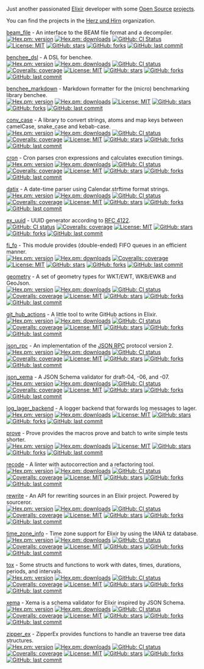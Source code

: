 Just another passionated [Elixir](https://elixir-lang.org/) developer with some [Open Source](https://opensource.org/) [projects](https://hex.pm/users/mkruse).

You can find the projects in the [Herz und Hirn](https://github.com/hrzndhrn?q=&type=source&language=elixir&sort=name) organization.

[beam_file](https://github.com/hrzndhrn/beam_file#readme) -
An interface to the BEAM file format and a decompiler.  
[![Hex.pm: version](https://img.shields.io/hexpm/v/beam_file.svg?style=flat-square)](https://hex.pm/packages/beam_file)
[![Hex.pm: downloads](https://img.shields.io/hexpm/dt/beam_file?style=flat-square)](https://hex.pm/packages/beam_file)
[![GitHub: CI Status](https://img.shields.io/github/workflow/status/hrzndhrn/beam_file/CI?style=flat-square)](https://github.com/hrzndhrn/beam_file/actions)
[![License: MIT](https://img.shields.io/badge/License-MIT-yellow.svg?style=flat-square)](https://github.com/hrzndhrn/beam_file/blob/main/LICENSE.md)
[![GitHub: stars](https://img.shields.io/github/stars/hrzndhrn/beam_file?style=flat-square)](https://github.com/hrzndhrn/beam_file/stargazers)
[![GitHub: forks](https://img.shields.io/github/forks/hrzndhrn/beam_file?style=flat-square)](https://github.com/hrzndhrn/beam_file/network/members)
[![GitHub: last commit](https://img.shields.io/github/last-commit/hrzndhrn/beam_file?style=flat-square)](https://github.com/hrzndhrn/beam_file/commits/main)

[benchee_dsl](https://github.com/hrzndhrn/benchee_dsl#readme) -
A DSL for benchee.  
[![Hex.pm: version](https://img.shields.io/hexpm/v/benchee_dsl.svg?style=flat-square)](https://hex.pm/packages/benchee_dsl)
[![Hex.pm: downloads](https://img.shields.io/hexpm/dt/benchee_dsl?style=flat-square)](https://hex.pm/packages/benchee_dsl)
[![GitHub: CI status](https://img.shields.io/github/workflow/status/hrzndhrn/benchee_dsl/CI?style=flat-square)](https://github.com/hrzndhrn/benchee_dsl/actions)
[![Coveralls: coverage](https://img.shields.io/coverallsCoverage/github/hrzndhrn/benchee_dsl?style=flat-square)](https://coveralls.io/github/hrzndhrn/benchee_dsl)
[![License: MIT](https://img.shields.io/badge/License-MIT-yellow.svg?style=flat-square)](https://github.com/hrzndhrn/benchee_dsl/blob/main/LICENSE.md)
[![GitHub: stars](https://img.shields.io/github/stars/hrzndhrn/benchee_dsl?style=flat-square)](https://github.com/hrzndhrn/benchee_dsl/stargazers)
[![GitHub: forks](https://img.shields.io/github/forks/hrzndhrn/benchee_dsl?style=flat-square)](https://github.com/hrzndhrn/benchee_dsl/network/members)
[![GitHub: last commit](https://img.shields.io/github/last-commit/hrzndhrn/benchee_dsl?style=flat-square)](https://github.com/hrzndhrn/benchee_dsl/commits/main)

[benchee_markdown](https://github.com/hrzndhrn/benchee_markdown#readme) -
Markdown formatter for the (micro) benchmarking library benchee.  
[![Hex.pm: version](https://img.shields.io/hexpm/v/benchee_markdown.svg?style=flat-square)](https://hex.pm/packages/benchee_markdown)
[![Hex.pm: downloads](https://img.shields.io/hexpm/dt/benchee_markdown?style=flat-square)](https://hex.pm/packages/benchee_markdown)
[![License: MIT](https://img.shields.io/badge/License-MIT-yellow.svg?style=flat-square)](https://github.com/hrzndhrn/benchee_markdown/blob/main/LICENSE.md)
[![GitHub: stars](https://img.shields.io/github/stars/hrzndhrn/benchee_markdown?style=flat-square)](https://github.com/hrzndhrn/benchee_markdown/stargazers)
[![GitHub: forks](https://img.shields.io/github/forks/hrzndhrn/benchee_markdown?style=flat-square)](https://github.com/hrzndhrn/benchee_markdown/network/members)
[![GitHub: last commit](https://img.shields.io/github/last-commit/hrzndhrn/benchee_markdown?style=flat-square)](https://github.com/hrzndhrn/benchee_markdown/commits/main)

[conv_case](https://github.com/hrzndhrn/conv_case#readme) -
A library to convert strings, atoms and map keys between camelCase, snake_case and kebab-case.  
[![Hex.pm: version](https://img.shields.io/hexpm/v/conv_case.svg?style=flat-square)](https://hex.pm/packages/conv_case)
[![Hex.pm: downloads](https://img.shields.io/hexpm/dt/conv_case?style=flat-square)](https://hex.pm/packages/conv_case)
[![GitHub: CI status](https://img.shields.io/github/workflow/status/hrzndhrn/conv_case/CI?style=flat-square)](https://github.com/hrzndhrn/conv_case/actions)
[![Coveralls: coverage](https://img.shields.io/coverallsCoverage/github/hrzndhrn/conv_case?style=flat-square)](https://coveralls.io/github/hrzndhrn/conv_case)
[![License: MIT](https://img.shields.io/badge/License-MIT-yellow.svg?style=flat-square)](https://github.com/hrzndhrn/conv_case/blob/main/LICENSE.md)
[![GitHub: stars](https://img.shields.io/github/stars/hrzndhrn/conv_case?style=flat-square)](https://github.com/hrzndhrn/conv_case/stargazers)
[![GitHub: forks](https://img.shields.io/github/forks/hrzndhrn/conv_case?style=flat-square)](https://github.com/hrzndhrn/conv_case/network/members)
[![GitHub: last commit](https://img.shields.io/github/last-commit/hrzndhrn/conv_case?style=flat-square)](https://github.com/hrzndhrn/conv_case/commits/main)

[cron](https://github.com/hrzndhrn/cron#readme) -
Cron parses cron expressions and calculates execution timings.  
[![Hex.pm: version](https://img.shields.io/hexpm/v/cron.svg?style=flat-square)](https://hex.pm/packages/cron)
[![Hex.pm: downloads](https://img.shields.io/hexpm/dt/cron?style=flat-square)](https://hex.pm/packages/cron)
[![GitHub: CI status](https://img.shields.io/github/workflow/status/hrzndhrn/cron/CI?style=flat-square)](https://github.com/hrzndhrn/cron/actions)
[![Coveralls: coverage](https://img.shields.io/coverallsCoverage/github/hrzndhrn/cron?style=flat-square)](https://coveralls.io/github/hrzndhrn/cron)
[![License: MIT](https://img.shields.io/badge/License-MIT-yellow.svg?style=flat-square)](https://github.com/hrzndhrn/cron/blob/main/LICENSE.md)
[![GitHub: stars](https://img.shields.io/github/stars/hrzndhrn/cron?style=flat-square)](https://github.com/hrzndhrn/cron/stargazers)
[![GitHub: forks](https://img.shields.io/github/forks/hrzndhrn/cron?style=flat-square)](https://github.com/hrzndhrn/cron/network/members)
[![GitHub: last commit](https://img.shields.io/github/last-commit/hrzndhrn/cron?style=flat-square)](https://github.com/hrzndhrn/cron/commits/main)

[datix](https://github.com/hrzndhrn/datix#readme) -
A date-time parser using Calendar.strftime format strings.  
[![Hex.pm: version](https://img.shields.io/hexpm/v/datix.svg?style=flat-square)](https://hex.pm/packages/datix)
[![Hex.pm: downloads](https://img.shields.io/hexpm/dt/datix?style=flat-square)](https://hex.pm/packages/datix)
[![GitHub: CI status](https://img.shields.io/github/workflow/status/hrzndhrn/datix/CI?style=flat-square)](https://github.com/hrzndhrn/datix/actions)
[![Coveralls: coverage](https://img.shields.io/coverallsCoverage/github/hrzndhrn/datix?style=flat-square)](https://coveralls.io/github/hrzndhrn/datix)
[![License: MIT](https://img.shields.io/badge/License-MIT-yellow.svg?style=flat-square)](https://github.com/hrzndhrn/datix/blob/main/LICENSE.md)
[![GitHub: stars](https://img.shields.io/github/stars/hrzndhrn/datix?style=flat-square)](https://github.com/hrzndhrn/datix/stargazers)
[![GitHub: forks](https://img.shields.io/github/forks/hrzndhrn/datix?style=flat-square)](https://github.com/hrzndhrn/datix/network/members)
[![GitHub: last commit](https://img.shields.io/github/last-commit/hrzndhrn/datix?style=flat-square)](https://github.com/hrzndhrn/datix/commits/main)

[ex_uuid](https://github.com/hrzndhrn/ex_uuid#readme) -
UUID generator according to [RFC 4122](https://www.ietf.org/rfc/rfc4122.txt).  
[![GitHub: CI status](https://img.shields.io/github/workflow/status/hrzndhrn/ex_uuid/CI?style=flat-square)](https://github.com/hrzndhrn/ex_uuid/actions)
[![Coveralls: coverage](https://img.shields.io/coverallsCoverage/github/hrzndhrn/ex_uuid?style=flat-square)](https://coveralls.io/github/hrzndhrn/ex_uuid)
[![License: MIT](https://img.shields.io/badge/License-MIT-yellow.svg?style=flat-square)](https://github.com/hrzndhrn/ex_uuid/blob/main/LICENSE.md)
[![GitHub: stars](https://img.shields.io/github/stars/hrzndhrn/ex_uuid?style=flat-square)](https://github.com/hrzndhrn/ex_uuid/stargazers)
[![GitHub: forks](https://img.shields.io/github/forks/hrzndhrn/ex_uuid?style=flat-square)](https://github.com/hrzndhrn/ex_uuid/network/members)
[![GitHub: last commit](https://img.shields.io/github/last-commit/hrzndhrn/ex_uuid?style=flat-square)](https://github.com/hrzndhrn/ex_uuid/commits/main)

[fi_fo](https://github.com/hrzndhrn/fi_fo#readme) -
This module provides (double-ended) FIFO queues in an efficient manner.  
[![Hex.pm: version](https://img.shields.io/hexpm/v/fi_fo.svg?style=flat-square)](https://hex.pm/packages/fi_fo)
[![Hex.pm: downloads](https://img.shields.io/hexpm/dt/fi_fo?style=flat-square)](https://hex.pm/packages/fi_fo)
[![Coveralls: coverage](https://img.shields.io/coverallsCoverage/github/hrzndhrn/fi_fo?style=flat-square)](https://coveralls.io/github/hrzndhrn/fi_fo)
[![License: MIT](https://img.shields.io/badge/License-MIT-yellow.svg?style=flat-square)](https://github.com/hrzndhrn/fi_fo/blob/main/LICENSE.md)
[![GitHub: stars](https://img.shields.io/github/stars/hrzndhrn/fi_fo?style=flat-square)](https://github.com/hrzndhrn/fi_fo/stargazers)
[![GitHub: forks](https://img.shields.io/github/forks/hrzndhrn/fi_fo?style=flat-square)](https://github.com/hrzndhrn/fi_fo/network/members)
[![GitHub: last commit](https://img.shields.io/github/last-commit/hrzndhrn/fi_fo?style=flat-square)](https://github.com/hrzndhrn/fi_fo/commits/main)

[geometry](https://github.com/hrzndhrn/geometry#readme) -
A set of geometry types for WKT/EWT, WKB/EWKB and GeoJson.  
[![Hex.pm: version](https://img.shields.io/hexpm/v/geometry.svg?style=flat-square)](https://hex.pm/packages/geometry)
[![Hex.pm: downloads](https://img.shields.io/hexpm/dt/geometry?style=flat-square)](https://hex.pm/packages/geometry)
[![GitHub: CI status](https://img.shields.io/github/workflow/status/hrzndhrn/geometry/CI?style=flat-square)](https://github.com/hrzndhrn/geometry/actions)
[![Coveralls: coverage](https://img.shields.io/coverallsCoverage/github/hrzndhrn/geometry?style=flat-square)](https://coveralls.io/github/hrzndhrn/geometry)
[![License: MIT](https://img.shields.io/badge/License-MIT-yellow.svg?style=flat-square)](https://github.com/hrzndhrn/geometry/blob/main/LICENSE.md)
[![GitHub: stars](https://img.shields.io/github/stars/hrzndhrn/geometry?style=flat-square)](https://github.com/hrzndhrn/geometry/stargazers)
[![GitHub: forks](https://img.shields.io/github/forks/hrzndhrn/geometry?style=flat-square)](https://github.com/hrzndhrn/geometry/network/members)
[![GitHub: last commit](https://img.shields.io/github/last-commit/hrzndhrn/geometry?style=flat-square)](https://github.com/hrzndhrn/geometry/commits/main)

[git_hub_actions](https://github.com/hrzndhrn/git_hub_actions#readme) -
A little tool to write GitHub actions in Elixir.  
[![Hex.pm: version](https://img.shields.io/hexpm/v/git_hub_actions.svg?style=flat-square)](https://hex.pm/packages/git_hub_actions)
[![Hex.pm: downloads](https://img.shields.io/hexpm/dt/git_hub_actions?style=flat-square)](https://hex.pm/packages/git_hub_actions)
[![GitHub: CI status](https://img.shields.io/github/workflow/status/hrzndhrn/git_hub_actions/CI?style=flat-square)](https://github.com/hrzndhrn/git_hub_actions/actions)
[![Coveralls: coverage](https://img.shields.io/coverallsCoverage/github/hrzndhrn/git_hub_actions?style=flat-square)](https://coveralls.io/github/hrzndhrn/git_hub_actions)
[![License: MIT](https://img.shields.io/badge/License-MIT-yellow.svg?style=flat-square)](https://github.com/hrzndhrn/git_hub_actions/blob/main/LICENSE.md)
[![GitHub: stars](https://img.shields.io/github/stars/hrzndhrn/git_hub_actions?style=flat-square)](https://github.com/hrzndhrn/git_hub_actions/stargazers)
[![GitHub: forks](https://img.shields.io/github/forks/hrzndhrn/git_hub_actions?style=flat-square)](https://github.com/hrzndhrn/git_hub_actions/network/members)
[![GitHub: last commit](https://img.shields.io/github/last-commit/hrzndhrn/git_hub_actions?style=flat-square)](https://github.com/hrzndhrn/git_hub_actions/commits/main)

[json_rpc](https://github.com/hrzndhrn/json_rpc) -
An implementation of the [JSON RPC](https://www.jsonrpc.org/) protocol version 2.  
[![Hex.pm: version](https://img.shields.io/hexpm/v/json_rpc.svg?style=flat-square)](https://hex.pm/packages/json_rpc)
[![Hex.pm: downloads](https://img.shields.io/hexpm/dt/json_rpc?style=flat-square)](https://hex.pm/packages/json_rpc)
[![GitHub: CI status](https://img.shields.io/github/workflow/status/hrzndhrn/json_rpc/CI?style=flat-square)](https://github.com/hrzndhrn/json_rpc/actions)
[![Coveralls: coverage](https://img.shields.io/coverallsCoverage/github/hrzndhrn/json_rpc?style=flat-square)](https://coveralls.io/github/hrzndhrn/json_rpc)
[![License: MIT](https://img.shields.io/badge/License-MIT-yellow.svg?style=flat-square)](https://github.com/hrzndhrn/json_rpc/blob/main/LICENSE.md)
[![GitHub: stars](https://img.shields.io/github/stars/hrzndhrn/json_rpc?style=flat-square)](https://github.com/hrzndhrn/json_rpc/stargazers)
[![GitHub: forks](https://img.shields.io/github/forks/hrzndhrn/json_rpc?style=flat-square)](https://github.com/hrzndhrn/json_rpc/network/members)
[![GitHub: last commit](https://img.shields.io/github/last-commit/hrzndhrn/json_rpc?style=flat-square)](https://github.com/hrzndhrn/json_rpc/commits/main)

[json_xema](https://github.com/hrzndhrn/json_xema#readme) -
A JSON Schema validator for draft-04, -06, and -07.  
[![Hex.pm: version](https://img.shields.io/hexpm/v/json_xema.svg?style=flat-square)](https://hex.pm/packages/json_xema)
[![Hex.pm: downloads](https://img.shields.io/hexpm/dt/json_xema?style=flat-square)](https://hex.pm/packages/json_xema)
[![GitHub: CI status](https://img.shields.io/github/workflow/status/hrzndhrn/json_xema/CI?style=flat-square)](https://github.com/hrzndhrn/json_xema/actions)
[![Coveralls: coverage](https://img.shields.io/coverallsCoverage/github/hrzndhrn/json_xema?style=flat-square)](https://coveralls.io/github/hrzndhrn/json_xema)
[![License: MIT](https://img.shields.io/badge/License-MIT-yellow.svg?style=flat-square)](https://github.com/hrzndhrn/json_xema/blob/main/LICENSE.md)
[![GitHub: stars](https://img.shields.io/github/stars/hrzndhrn/json_xema?style=flat-square)](https://github.com/hrzndhrn/json_xema/stargazers)
[![GitHub: forks](https://img.shields.io/github/forks/hrzndhrn/json_xema?style=flat-square)](https://github.com/hrzndhrn/json_xema/network/members)
[![GitHub: last commit](https://img.shields.io/github/last-commit/hrzndhrn/json_xema?style=flat-square)](https://github.com/hrzndhrn/json_xema/commits/main)

[log_lager_backend](https://github.com/hrzndhrn/log_lager_backend#readme) -
A logger backend that forwards log messages to lager.  
[![Hex.pm: version](https://img.shields.io/hexpm/v/log_lager_backend.svg?style=flat-square)](https://hex.pm/packages/log_lager_backend)
[![Hex.pm: downloads](https://img.shields.io/hexpm/dt/log_lager_backend?style=flat-square)](https://hex.pm/packages/log_lager_backend)
[![License: MIT](https://img.shields.io/badge/License-MIT-yellow.svg?style=flat-square)](https://github.com/hrzndhrn/log_lager_backend/blob/main/LICENSE.md)
[![GitHub: stars](https://img.shields.io/github/stars/hrzndhrn/log_lager_backend?style=flat-square)](https://github.com/hrzndhrn/log_lager_backend/stargazers)
[![GitHub: forks](https://img.shields.io/github/forks/hrzndhrn/log_lager_backend?style=flat-square)](https://github.com/hrzndhrn/log_lager_backend/network/members)
[![GitHub: last commit](https://img.shields.io/github/last-commit/hrzndhrn/log_lager_backend?style=flat-square)](https://github.com/hrzndhrn/log_lager_backend/commits/main)

[prove](https://github.com/hrzndhrn/prove#readme) -
Prove provides the macros prove and batch to write simple tests shorter.  
[![Hex.pm: version](https://img.shields.io/hexpm/v/prove.svg?style=flat-square)](https://hex.pm/packages/prove)
[![Hex.pm: downloads](https://img.shields.io/hexpm/dt/prove?style=flat-square)](https://hex.pm/packages/prove)
[![License: MIT](https://img.shields.io/badge/License-MIT-yellow.svg?style=flat-square)](https://github.com/hrzndhrn/prove/blob/main/LICENSE.md)
[![GitHub: stars](https://img.shields.io/github/stars/hrzndhrn/prove?style=flat-square)](https://github.com/hrzndhrn/prove/stargazers)
[![GitHub: forks](https://img.shields.io/github/forks/hrzndhrn/prove?style=flat-square)](https://github.com/hrzndhrn/prove/network/members)
[![GitHub: last commit](https://img.shields.io/github/last-commit/hrzndhrn/prove?style=flat-square)](https://github.com/hrzndhrn/prove/commits/main)

[recode](https://github.com/hrzndhrn/recode#readme) - 
A linter with autocorrection and a refactoring tool.     
[![Hex.pm: version](https://img.shields.io/hexpm/v/recode.svg?style=flat-square)](https://hex.pm/packages/recode)
[![Hex.pm: downloads](https://img.shields.io/hexpm/dt/recode?style=flat-square)](https://hex.pm/packages/recode)
[![GitHub: CI status](https://img.shields.io/github/workflow/status/hrzndhrn/recode/CI?style=flat-square)](https://github.com/hrzndhrn/recode/actions)
[![Coveralls: coverage](https://img.shields.io/coverallsCoverage/github/hrzndhrn/recode?style=flat-square)](https://coveralls.io/github/hrzndhrn/recode)
[![License: MIT](https://img.shields.io/badge/License-MIT-yellow.svg?style=flat-square)](https://github.com/hrzndhrn/recode/blob/main/LICENSE.md)
[![GitHub: stars](https://img.shields.io/github/stars/hrzndhrn/recode?style=flat-square)](https://github.com/hrzndhrn/recode/stargazers)
[![GitHub: forks](https://img.shields.io/github/forks/hrzndhrn/recode?style=flat-square)](https://github.com/hrzndhrn/recode/network/members)
[![GitHub: last commit](https://img.shields.io/github/last-commit/hrzndhrn/recode?style=flat-square)](https://github.com/hrzndhrn/recode/commits/main)

[rewrite](https://github.com/hrzndhrn/rewrite#readme) -
An API for rewriting sources in an Elixir project. Powered by sourceror.   
[![Hex.pm: version](https://img.shields.io/hexpm/v/rewrite.svg?style=flat-square)](https://hex.pm/packages/rewrite)
[![Hex.pm: downloads](https://img.shields.io/hexpm/dt/rewrite?style=flat-square)](https://hex.pm/packages/rewrite)
[![GitHub: CI status](https://img.shields.io/github/workflow/status/hrzndhrn/rewrite/CI?style=flat-square)](https://github.com/hrzndhrn/rewrite/actions)
[![Coveralls: coverage](https://img.shields.io/coverallsCoverage/github/hrzndhrn/rewrite?style=flat-square)](https://coveralls.io/github/hrzndhrn/rewrite)
[![License: MIT](https://img.shields.io/badge/License-MIT-yellow.svg?style=flat-square)](https://github.com/hrzndhrn/rewrite/blob/main/LICENSE.md)
[![GitHub: stars](https://img.shields.io/github/stars/hrzndhrn/rewrite?style=flat-square)](https://github.com/hrzndhrn/rewrite/stargazers)
[![GitHub: forks](https://img.shields.io/github/forks/hrzndhrn/rewrite?style=flat-square)](https://github.com/hrzndhrn/rewrite/network/members)
[![GitHub: last commit](https://img.shields.io/github/last-commit/hrzndhrn/rewrite?style=flat-square)](https://github.com/hrzndhrn/rewrite/commits/main)

[time_zone_info](https://github.com/hrzndhrn/time_zone_info#readme) -
Time zone support for Elixir by using the IANA tz database.  
[![Hex.pm: version](https://img.shields.io/hexpm/v/time_zone_info.svg?style=flat-square)](https://hex.pm/packages/time_zone_info)
[![Hex.pm: downloads](https://img.shields.io/hexpm/dt/time_zone_info?style=flat-square)](https://hex.pm/packages/time_zone_info)
[![GitHub: CI status](https://img.shields.io/github/workflow/status/hrzndhrn/time_zone_info/CI?style=flat-square)](https://github.com/hrzndhrn/time_zone_info/actions)
[![Coveralls: coverage](https://img.shields.io/coverallsCoverage/github/hrzndhrn/time_zone_info?style=flat-square)](https://coveralls.io/github/hrzndhrn/time_zone_info)
[![License: MIT](https://img.shields.io/badge/License-MIT-yellow.svg?style=flat-square)](https://github.com/hrzndhrn/time_zone_info/blob/main/LICENSE.md)
[![GitHub: stars](https://img.shields.io/github/stars/hrzndhrn/time_zone_info?style=flat-square)](https://github.com/hrzndhrn/time_zone_info/stargazers)
[![GitHub: forks](https://img.shields.io/github/forks/hrzndhrn/time_zone_info?style=flat-square)](https://github.com/hrzndhrn/time_zone_info/network/members)
[![GitHub: last commit](https://img.shields.io/github/last-commit/hrzndhrn/time_zone_info?style=flat-square)](https://github.com/hrzndhrn/time_zone_info/commits/main)

[tox](https://github.com/hrzndhrn/tox#readme) -
Some structs and functions to work with dates, times, durations, periods, and intervals.  
[![Hex.pm: version](https://img.shields.io/hexpm/v/tox.svg?style=flat-square)](https://hex.pm/packages/tox)
[![Hex.pm: downloads](https://img.shields.io/hexpm/dt/tox?style=flat-square)](https://hex.pm/packages/tox)
[![GitHub: CI status](https://img.shields.io/github/workflow/status/hrzndhrn/tox/CI?style=flat-square)](https://github.com/hrzndhrn/tox/actions)
[![Coveralls: coverage](https://img.shields.io/coverallsCoverage/github/hrzndhrn/tox?style=flat-square)](https://coveralls.io/github/hrzndhrn/tox)
[![License: MIT](https://img.shields.io/badge/License-MIT-yellow.svg?style=flat-square)](https://github.com/hrzndhrn/tox/blob/main/LICENSE.md)
[![GitHub: stars](https://img.shields.io/github/stars/hrzndhrn/tox?style=flat-square)](https://github.com/hrzndhrn/tox/stargazers)
[![GitHub: forks](https://img.shields.io/github/forks/hrzndhrn/tox?style=flat-square)](https://github.com/hrzndhrn/tox/network/members)
[![GitHub: last commit](https://img.shields.io/github/last-commit/hrzndhrn/tox?style=flat-square)](https://github.com/hrzndhrn/tox/commits/main)

[xema](https://github.com/hrzndhrn/xema#readme) -
Xema is a schema validator for Elixir inspired by JSON Schema.  
[![Hex.pm: version](https://img.shields.io/hexpm/v/xema.svg?style=flat-square)](https://hex.pm/packages/xema)
[![Hex.pm: downloads](https://img.shields.io/hexpm/dt/xema?style=flat-square)](https://hex.pm/packages/xema)
[![GitHub: CI status](https://img.shields.io/github/workflow/status/hrzndhrn/xema/CI?style=flat-square)](https://github.com/hrzndhrn/xema/actions)
[![Coveralls: coverage](https://img.shields.io/coverallsCoverage/github/hrzndhrn/xema?style=flat-square)](https://coveralls.io/github/hrzndhrn/xema)
[![License: MIT](https://img.shields.io/badge/License-MIT-yellow.svg?style=flat-square)](https://github.com/hrzndhrn/xema/blob/main/LICENSE.md)
[![GitHub: stars](https://img.shields.io/github/stars/hrzndhrn/xema?style=flat-square)](https://github.com/hrzndhrn/xema/stargazers)
[![GitHub: forks](https://img.shields.io/github/forks/hrzndhrn/xema?style=flat-square)](https://github.com/hrzndhrn/xema/network/members)
[![GitHub: last commit](https://img.shields.io/github/last-commit/hrzndhrn/xema?style=flat-square)](https://github.com/hrzndhrn/xema/commits/main)

[zipper_ex](https://github.com/hrzndhrn/zipper_ex#readme) -
ZipperEx provides functions to handle an traverse tree data structures.  
[![Hex.pm: version](https://img.shields.io/hexpm/v/zipper_ex.svg?style=flat-square)](https://hex.pm/packages/zipper_ex)
[![Hex.pm: downloads](https://img.shields.io/hexpm/dt/zipper_ex?style=flat-square)](https://hex.pm/packages/zipper_ex)
[![GitHub: CI status](https://img.shields.io/github/workflow/status/hrzndhrn/zipper_ex/CI?style=flat-square)](https://github.com/hrzndhrn/zipper_ex/actions)
[![Coveralls: coverage](https://img.shields.io/coverallsCoverage/github/hrzndhrn/zipper_ex?style=flat-square)](https://coveralls.io/github/hrzndhrn/zipper_ex)
[![License: MIT](https://img.shields.io/badge/License-MIT-yellow.svg?style=flat-square)](https://github.com/hrzndhrn/zipper_ex/blob/main/LICENSE.md)
[![GitHub: stars](https://img.shields.io/github/stars/hrzndhrn/zipper_ex?style=flat-square)](https://github.com/hrzndhrn/zipper_ex/stargazers)
[![GitHub: forks](https://img.shields.io/github/forks/hrzndhrn/zipper_ex?style=flat-square)](https://github.com/hrzndhrn/zipper_ex/network/members)
[![GitHub: last commit](https://img.shields.io/github/last-commit/hrzndhrn/zipper_ex?style=flat-square)](https://github.com/hrzndhrn/zipper_ex/commits/main)
